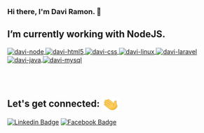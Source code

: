 <header> <link rel="stylesheet" href="https://cdn.jsdelivr.net/gh/devicons/devicon@v2.14.0/devicon.min.css"> </header>

### Hi there, I'm Davi Ramon. 💎



## I’m currently working with NodeJS.


<div style="display: inline_block">
  
  <a href="https://nodejs.org/en/docs/guides/">
  <img align="center" alt="davi-node" height="60" width="80"  src="https://cdn.jsdelivr.net/gh/devicons/devicon/icons/nodejs/nodejs-original-wordmark.svg" />
  </a>
  
  <a href="https://developer.mozilla.org/en-US/docs/Glossary/HTML5" target="_blank"> 
  <img align="center" alt="davi-html5" height="40" width="50" src="https://cdn.jsdelivr.net/gh/devicons/devicon/icons/html5/html5-original.svg" />
  </a>
  
  <a href="https://developer.mozilla.org/en-US/docs/Web/CSS">
  <img align="center" alt="davi-css" height="40" width="50" src="https://cdn.jsdelivr.net/gh/devicons/devicon/icons/css3/css3-original.svg"/>
  </a>

  
  <a href="https://ubuntu.com/download">
  <img align="center" alt="davi-linux" height="50" width="30" src="https://cdn.jsdelivr.net/gh/devicons/devicon/icons/linux/linux-original.svg"/>
  </a>
    
  <a href="https://laravel.com/">
  <img align="center" alt="davi-laravel" height="40" width="60" src="https://cdn.jsdelivr.net/gh/devicons/devicon/icons/laravel/laravel-plain-wordmark.svg"/>
  </a>
 
  <a href="https://education.oracle.com/pt_BR/software/java/pFamily_48">
  <img align="center" alt="davi-java" height="50" width="70" src="https://cdn.jsdelivr.net/gh/devicons/devicon/icons/java/java-plain-wordmark.svg" />
  </a>
  
  
  <a href="https://www.mysql.com/">
  <img align="center" alt="davi-mysql" height="60" width="60" src="https://cdn.jsdelivr.net/gh/devicons/devicon/icons/mysql/mysql-original-wordmark.svg"/>
  </a>
  

  
  


</div>
  
</br></br>

<h2 align="left">  Let's get connected: <img align="center" alt="davi-kotlin" height="30" width="40" src="https://raw.githubusercontent.com/ABSphreak/ABSphreak/master/gifs/Hi.gif" /> </h2>

[![Linkedin Badge](https://img.shields.io/badge/-DaviRamon-blue?style=flat-square&logo=Linkedin&logoColor=white&link=https://www.linkedin.com/in/davi-gonçalves-a5171022a/)](https://www.linkedin.com/in/davi-gonçalves-a5171022a)    [![Facebook Badge](https://img.shields.io/badge/-@davi.goncalves.169-3b5998?style=flat-square&labelColor=3b5998&logo=facebook&logoColor=white&link=https://www.facebook.com/davi.goncalves.169)](https://www.facebook.com/davi.goncalves.169)




